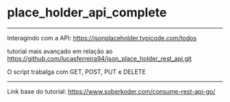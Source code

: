 # place_holder_api_complete

---

Interagindo com a API: https://jsonplaceholder.typicode.com/todos

tutorial mais avançado em relação ao https://github.com/lucasferreira94/json_place_holder_rest_api.git 

O script trabalga com GET, POST, PUT e DELETE

---

Link base do tutorial: https://www.soberkoder.com/consume-rest-api-go/
